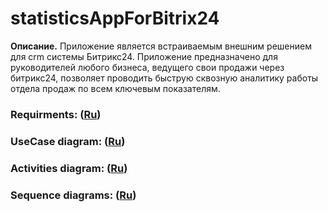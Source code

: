 # statisticsAppForBitrix24
**Описание.** Приложение является встраиваемым внешним решением для crm системы Битрикс24. Приложение предназначено для руководителей любого бизнеса, ведущего свои продажи через битрикс24, позволяет проводить быструю сквозную аналитику работы отдела продаж по всем ключевым показателям. 

### Requirments: ([Ru](https://github.com/rokez98/FilmsSite/blob/master/Documents/Requirements/Requirements.md))
### UseCase diagram: ([Ru](https://github.com/kirillEvstrat/statisticsAppForBitrix24/blob/master/diagrams/useCase1.md))
### Activities diagram: ([Ru](https://github.com/kirillEvstrat/statisticsAppForBitrix24/blob/master/diagrams/activity/activity.md))
### Sequence diagrams: ([Ru](https://github.com/kirillEvstrat/statisticsAppForBitrix24/blob/master/diagrams/sequence/sequence1.md))


